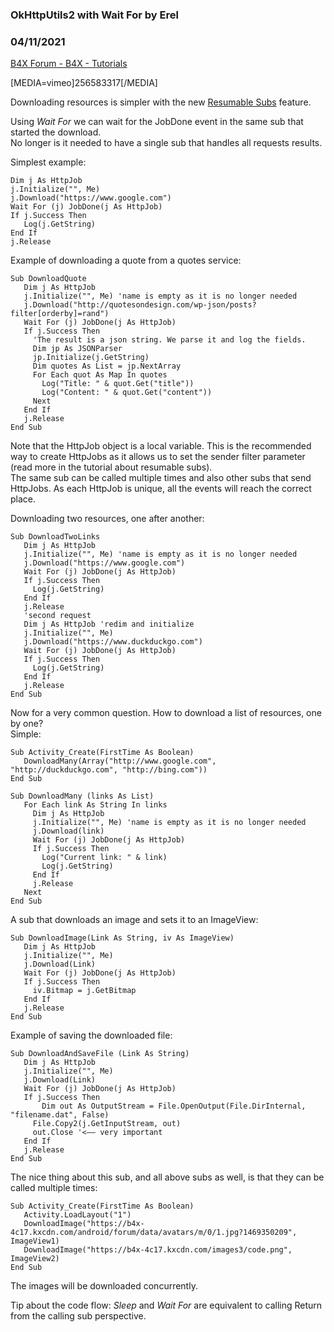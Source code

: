 ###  OkHttpUtils2 with Wait For by Erel
### 04/11/2021
[B4X Forum - B4X - Tutorials](https://www.b4x.com/android/forum/threads/79345/)

[MEDIA=vimeo]256583317[/MEDIA]  
  
Downloading resources is simpler with the new [Resumable Subs](https://www.b4x.com/android/forum/threads/78601/#content) feature.  
  
Using *Wait For* we can wait for the JobDone event in the same sub that started the download.  
No longer is it needed to have a single sub that handles all requests results.  
  
Simplest example:  

```B4X
Dim j As HttpJob  
j.Initialize("", Me)  
j.Download("https://www.google.com")  
Wait For (j) JobDone(j As HttpJob)  
If j.Success Then  
   Log(j.GetString)  
End If  
j.Release
```

  
  
  
Example of downloading a quote from a quotes service:  

```B4X
Sub DownloadQuote  
   Dim j As HttpJob  
   j.Initialize("", Me) 'name is empty as it is no longer needed  
   j.Download("http://quotesondesign.com/wp-json/posts?filter[orderby]=rand")  
   Wait For (j) JobDone(j As HttpJob)  
   If j.Success Then  
     'The result is a json string. We parse it and log the fields.  
     Dim jp As JSONParser  
     jp.Initialize(j.GetString)  
     Dim quotes As List = jp.NextArray  
     For Each quot As Map In quotes  
       Log("Title: " & quot.Get("title"))  
       Log("Content: " & quot.Get("content"))  
     Next  
   End If  
   j.Release  
End Sub
```

  
  
Note that the HttpJob object is a local variable. This is the recommended way to create HttpJobs as it allows us to set the sender filter parameter (read more in the tutorial about resumable subs).  
The same sub can be called multiple times and also other subs that send HttpJobs. As each HttpJob is unique, all the events will reach the correct place.  
  
Downloading two resources, one after another:  

```B4X
Sub DownloadTwoLinks  
   Dim j As HttpJob  
   j.Initialize("", Me) 'name is empty as it is no longer needed  
   j.Download("https://www.google.com")  
   Wait For (j) JobDone(j As HttpJob)  
   If j.Success Then  
     Log(j.GetString)  
   End If  
   j.Release  
   'second request  
   Dim j As HttpJob 'redim and initialize  
   j.Initialize("", Me)  
   j.Download("https://www.duckduckgo.com")  
   Wait For (j) JobDone(j As HttpJob)  
   If j.Success Then  
     Log(j.GetString)  
   End If  
   j.Release  
End Sub
```

  
  
Now for a very common question. How to download a list of resources, one by one?  
Simple:  

```B4X
Sub Activity_Create(FirstTime As Boolean)  
   DownloadMany(Array("http://www.google.com", "http://duckduckgo.com", "http://bing.com"))  
End Sub  
  
Sub DownloadMany (links As List)  
   For Each link As String In links  
     Dim j As HttpJob  
     j.Initialize("", Me) 'name is empty as it is no longer needed  
     j.Download(link)  
     Wait For (j) JobDone(j As HttpJob)  
     If j.Success Then  
       Log("Current link: " & link)  
       Log(j.GetString)  
     End If  
     j.Release  
   Next  
End Sub
```

  
  
A sub that downloads an image and sets it to an ImageView:  
  

```B4X
Sub DownloadImage(Link As String, iv As ImageView)  
   Dim j As HttpJob  
   j.Initialize("", Me)  
   j.Download(Link)  
   Wait For (j) JobDone(j As HttpJob)  
   If j.Success Then  
     iv.Bitmap = j.GetBitmap  
   End If  
   j.Release  
End Sub
```

  
  
Example of saving the downloaded file:  

```B4X
Sub DownloadAndSaveFile (Link As String)  
   Dim j As HttpJob  
   j.Initialize("", Me)  
   j.Download(Link)  
   Wait For (j) JobDone(j As HttpJob)  
   If j.Success Then  
       Dim out As OutputStream = File.OpenOutput(File.DirInternal, "filename.dat", False)  
     File.Copy2(j.GetInputStream, out)  
     out.Close '<—— very important  
   End If  
   j.Release  
End Sub
```

  
  
The nice thing about this sub, and all above subs as well, is that they can be called multiple times:  

```B4X
Sub Activity_Create(FirstTime As Boolean)  
   Activity.LoadLayout("1")  
   DownloadImage("https://b4x-4c17.kxcdn.com/android/forum/data/avatars/m/0/1.jpg?1469350209", ImageView1)  
   DownloadImage("https://b4x-4c17.kxcdn.com/images3/code.png", ImageView2)  
End Sub
```

  
  
The images will be downloaded concurrently.  
  
Tip about the code flow: *Sleep* and *Wait For* are equivalent to calling Return from the calling sub perspective.